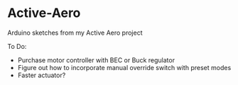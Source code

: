 # Active-Aero
Arduino sketches from my Active Aero project

To Do:
- Purchase motor controller with BEC or Buck regulator
- Figure out how to incorporate manual override switch with preset modes
- Faster actuator?
